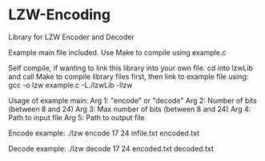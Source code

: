 # LZW-Encoding
Library for LZW Encoder and Decoder

Example main file included. Use Make to compile using example.c

Self compile, if wanting to link this library into your own file.
cd into lzwLib and call Make to compile library files first, then link to example file using:
gcc -o lzw example.c -L./lzwLib -llzw


Usage of example main:
Arg 1: "encode" or "decode"
Arg 2: Number of bits     (between 8 and 24)
Arg 3: Max number of bits (between 8 and 24)
Arg 4: Path to input file
Arg 5: Path to output file

Encode example:
./lzw encode 17 24 infile.txt encoded.txt

Decode example:
./lzw decode 17 24 encoded.txt decoded.txt
